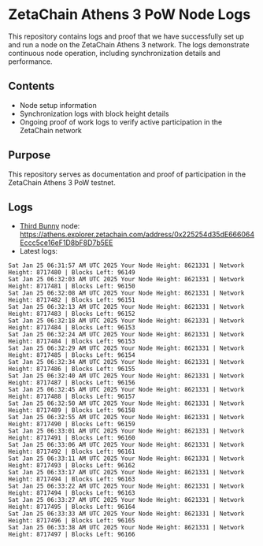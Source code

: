 # ZetaChain Athens 3 PoW Node Logs
This repository contains logs and proof that we have successfully set up and run a node on the ZetaChain Athens 3 network. The logs demonstrate continuous node operation, including synchronization details and performance.

## Contents
- Node setup information
- Synchronization logs with block height details
- Ongoing proof of work logs to verify active participation in the ZetaChain network

## Purpose
This repository serves as documentation and proof of participation in the ZetaChain Athens 3 PoW testnet.

## Logs

- [Third Bunny](https://thirdbunny.xyz/) node: https://athens.explorer.zetachain.com/address/0x225254d35dE666064Eccc5ce16eF1D8bF8D7b5EE
- Latest logs:
```
Sat Jan 25 06:31:57 AM UTC 2025 Your Node Height: 8621331 | Network Height: 8717480 | Blocks Left: 96149
Sat Jan 25 06:32:03 AM UTC 2025 Your Node Height: 8621331 | Network Height: 8717481 | Blocks Left: 96150
Sat Jan 25 06:32:08 AM UTC 2025 Your Node Height: 8621331 | Network Height: 8717482 | Blocks Left: 96151
Sat Jan 25 06:32:13 AM UTC 2025 Your Node Height: 8621331 | Network Height: 8717483 | Blocks Left: 96152
Sat Jan 25 06:32:18 AM UTC 2025 Your Node Height: 8621331 | Network Height: 8717484 | Blocks Left: 96153
Sat Jan 25 06:32:24 AM UTC 2025 Your Node Height: 8621331 | Network Height: 8717484 | Blocks Left: 96153
Sat Jan 25 06:32:29 AM UTC 2025 Your Node Height: 8621331 | Network Height: 8717485 | Blocks Left: 96154
Sat Jan 25 06:32:34 AM UTC 2025 Your Node Height: 8621331 | Network Height: 8717486 | Blocks Left: 96155
Sat Jan 25 06:32:40 AM UTC 2025 Your Node Height: 8621331 | Network Height: 8717487 | Blocks Left: 96156
Sat Jan 25 06:32:45 AM UTC 2025 Your Node Height: 8621331 | Network Height: 8717488 | Blocks Left: 96157
Sat Jan 25 06:32:50 AM UTC 2025 Your Node Height: 8621331 | Network Height: 8717489 | Blocks Left: 96158
Sat Jan 25 06:32:55 AM UTC 2025 Your Node Height: 8621331 | Network Height: 8717490 | Blocks Left: 96159
Sat Jan 25 06:33:01 AM UTC 2025 Your Node Height: 8621331 | Network Height: 8717491 | Blocks Left: 96160
Sat Jan 25 06:33:06 AM UTC 2025 Your Node Height: 8621331 | Network Height: 8717492 | Blocks Left: 96161
Sat Jan 25 06:33:11 AM UTC 2025 Your Node Height: 8621331 | Network Height: 8717493 | Blocks Left: 96162
Sat Jan 25 06:33:17 AM UTC 2025 Your Node Height: 8621331 | Network Height: 8717494 | Blocks Left: 96163
Sat Jan 25 06:33:22 AM UTC 2025 Your Node Height: 8621331 | Network Height: 8717494 | Blocks Left: 96163
Sat Jan 25 06:33:27 AM UTC 2025 Your Node Height: 8621331 | Network Height: 8717495 | Blocks Left: 96164
Sat Jan 25 06:33:33 AM UTC 2025 Your Node Height: 8621331 | Network Height: 8717496 | Blocks Left: 96165
Sat Jan 25 06:33:38 AM UTC 2025 Your Node Height: 8621331 | Network Height: 8717497 | Blocks Left: 96166
```

